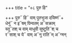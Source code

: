 +++
title = "०८ पुरु हि"

+++
पुरु᳓ हि᳓ वाम् पुरुभुजा दयिष्णं᳓+  
धेनुं᳓ न इ᳓षम् पिन्वतम् अ᳓सक्राम्  
स्तु᳓तश् च वाम् माधुवी सुष्टुति᳓श् च  
र᳓साश् च ये᳓ वाम् अ᳓नु राति᳓म् अ᳓ग्मन्
